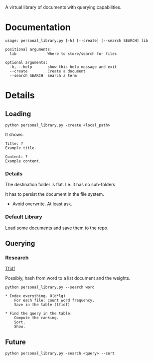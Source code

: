A virtual library of documents with querying capabilities.

# Documentation

```
usage: personal_library.py [-h] [--create] [--search SEARCH] lib

positional arguments:
  lib              Where to store/search for files

optional arguments:
  -h, --help       show this help message and exit
  --create         Create a document
  --search SEARCH  Search a term
```

# Details

## Loading

```
python personal_library.py -create <local_path>
```

It shows:

```
Title: ?
Example title.

Content: ?
Example content.
```

### Details

The destination folder is flat. I.e. it has no sub-folders.

It has to persist the document in the file system.

* Avoid overwrite. At least ask.

### Default Library

Load some documents and save them to the repo.

## Querying

### Research

[Tfidf](https://en.wikipedia.org/wiki/Tf%E2%80%93idf)

Possibly, hash from word to a list document and the weights.

```
python personal_library.py --search word

* Index everything. O(d*lg)
	For each file: count word frequency.
	Save in the table (tfidf)

* Find the query in the table:
	Compute the ranking.
	Sort.
	Show.
```

## Future

```
python personal_library.py -search <query> --sort
```
